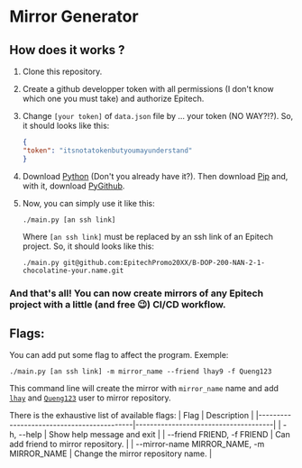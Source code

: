 # Mirror Generator
## How does it works ?
1. Clone this repository.
2. Create a github developper token with all permissions (I don't know which one you must take) and authorize Epitech.
3. Change `[your token]` of `data.json` file by ... your token (NO WAY?!?). So, it should looks like this:

    ```json
    {
    "token": "itsnotatokenbutyoumayunderstand"
    }
    ```
4. Download [Python](https://www.python.org/) (Don't you already have it?). Then    download [Pip](https://pypi.org/project/pip/) and, with it, download [PyGithub](https://github.com/PyGithub/PyGithub).
5. Now, you can simply use it like this:
    ```so-you-are-a-man-of-culture-as-well
    ./main.py [an ssh link]
    ```
    Where `[an ssh link]` must be replaced by an ssh link of an Epitech project. So, it should looks like this:
    ```may-be-the-best-project-ever
    ./main.py git@github.com:EpitechPromo20XX/B-DOP-200-NAN-2-1-chocolatine-your.name.git
    ```

### And that's all! You can now create mirrors of any Epitech project with a little (and free :wink:) CI/CD workflow.

## Flags:
You can add put some flag to affect the program.
Exemple:
```griffith-better-than-guts
./main.py [an ssh link] -m mirror_name --friend lhay9 -f Queng123
```
This command line will create the mirror with `mirror_name` name and add [`lhay`](https://github.com/lhay9) and [`Queng123`](https://github.com/Queng123) user to mirror repository.

There is the exhaustive list of available flags:
| Flag                                      | Description                          |
|-------------------------------------------|--------------------------------------|
| -h, --help                                | Show help message and exit           |
| --friend FRIEND, -f FRIEND                | Can add friend to mirror repository. |
| --mirror-name MIRROR_NAME, -m MIRROR_NAME | Change the mirror repository name.   |
